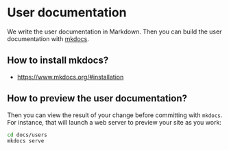 # User documentation

We write the user documentation in Markdown. Then you can build the user documentation with [mkdocs](https://www.mkdocs.org).

## How to install mkdocs?

- https://www.mkdocs.org/#installation

## How to preview the user documentation?

Then you can view the result of your change before committing with `mkdocs`.
For instance, that will launch a web server to preview your site as you work:

```bash
cd docs/users
mkdocs serve
```

